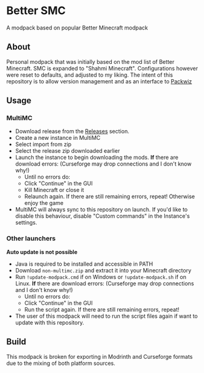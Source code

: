 # Better SMC
 A modpack based on popular Better Minecraft modpack

## About
Personal modpack that was initially based on the mod list of Better Minecraft. SMC is expanded to "Shahmi Minecraft". Configurations however were reset to defaults, and adjusted to my liking. The intent of this repository is to allow version management and as an interface to [Packwiz](https://github.com/packwiz/packwiz)

## Usage
### MultiMC
- Download release from the [Releases](https://github.com/TechnoSparks/Better-SMC/releases) section.
- Create a new instance in MultiMC
- Select import from zip
- Select the release zip downloaded earlier
- Launch the instance to begin downloading the mods. **If** there are download errors: (Curseforge may drop connections and I don't know why!)
  - Until no errors do:
  - Click "Continue" in the GUI
  - Kill Minecraft or close it
  - Relaunch again. If there are still remaining errors, repeat! Otherwise enjoy the game
- MultiMC will always sync to this repository on launch. If you'd like to disable this behaviour, disable "Custom commands" in the Instance's settings.

### Other launchers
**Auto update is not possible**
- Java is required to be installed and accessible in PATH
- Download `non-multimc.zip` and extract it into your Minecraft directory
- Run `!update-modpack.cmd` if on Windows or `!update-modpack.sh` if on Linux. **If** there are download errors: (Curseforge may drop connections and I don't know why!)
  - Until no errors do:
  - Click "Continue" in the GUI
  - Run the script again. If there are still remaining errors, repeat!
- The user of this modpack will need to run the script files again if want to update with this repository.

## Build
This modpack is broken for exporting in Modrinth and Curseforge formats due to the mixing of both platform sources.
